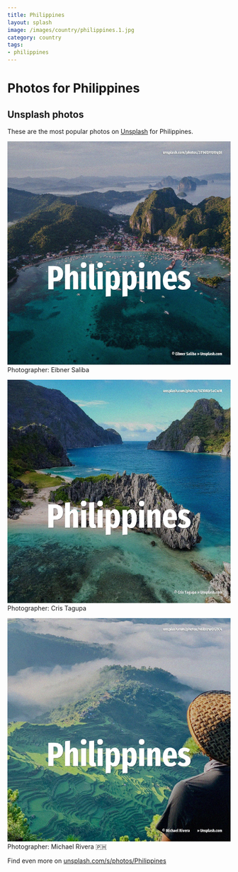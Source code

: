 ```yaml
---
title: Philippines
layout: splash
image: /images/country/philippines.1.jpg
category: country
tags:
- philippines
---
```

# Photos for Philippines
 
## Unsplash photos
These are the most popular photos on [Unsplash](https://unsplash.com) for Philippines.
 
![Philippines](/images/country/philippines.1.jpg)
Photographer:  Eibner Saliba
 
![Philippines](/images/country/philippines.2.jpg)
Photographer:  Cris Tagupa
 
![Philippines](/images/country/philippines.3.jpg)
Photographer:  Michael Rivera 🇵🇭
 
Find even more on [unsplash.com/s/photos/Philippines](https://unsplash.com/s/photos/Philippines)
 
